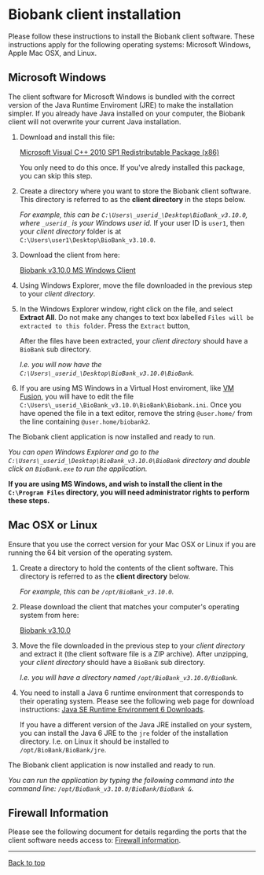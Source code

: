 # Biobank client installation

Please follow these instructions to install the Biobank client
software. These instructions apply for the following operating
systems: Microsoft Windows, Apple Mac OSX, and Linux.

## Microsoft Windows

The client software for Microsoft Windows is bundled with the correct
version of the Java Runtime Enviroment (JRE) to make the installation
simpler. If you already have Java installed on your computer, the
Biobank client will not overwrite your current Java installation.

1.  Download and install this file:

    [Microsoft Visual C++ 2010 SP1 Redistributable Package (x86)](http://www.microsoft.com/en-us/download/details.aspx?id=8328)

    You only need to do this once. If you've alredy installed this
    package, you can skip this step.

1.  Create a directory where you want to store the Biobank client
    software. This directory is referred to as the **client
    directory** in the steps below.

    *For example, this can be
    `C:\Users\_userid_\Desktop\BioBank_v3.10.0`, where `_userid_` is
    your Windows user id.* If your user ID is `user1`, then your
    *client directory* folder is at
    `C:\Users\user1\Desktop\BioBank_v3.10.0`.

1.  Download the client from here:

    [Biobank v3.10.0 MS Windows Client](http://aicml-med.cs.ualberta.ca/CBSR/Biobank_v3.10.0/BioBank-3.10.0-win32.win32.x86.zip)

1.  Using Windows Explorer, move the file downloaded in the previous
    step to your *client directory*.

1.  In the Windows Explorer window, right click on the file, and
    select **Extract All**. Do not make any changes to text box
    labelled `Files will be extracted to this folder`. Press the
    `Extract` button,

    After the files have been extracted, your *client directory*
    should have a `BioBank` sub directory.

    *I.e. you will now have the `C:\Users\_userid_\Desktop\BioBank_v3.10.0\BioBank`.*

1.  If you are using MS Windows in a Virtual Host enviroment, like
    [VM Fusion](http://www.vmware.com/ca/en/products/fusion), you will
    have to edit the file
    `C:\Users\_userid_\BioBank_v3.10.0\BioBank\Biobank.ini`. Once you
    have opened the file in a text editor, remove the string
    `@user.home/` from the line containing `@user.home/biobank2`.

The Biobank client application is now installed and ready to run.

*You can open Windows Explorer and go to the
`C:\Users\_userid_\Desktop\BioBank_v3.10.0\BioBank` directory and
double click on `BioBank.exe` to run the application.*

**If you are using MS Windows, and wish to install the client in the
`C:\Program Files` directory, you will need administrator rights to
perform these steps.**

## Mac OSX or Linux

Ensure that you use the correct version for your Mac OSX or Linux if
you are running the 64 bit version of the operating system.

1.  Create a directory to hold the contents of the client software.
    This directory is referred to as the **client directory** below.

    *For example, this can be `/opt/BioBank_v3.10.0`.*

1.  Please download the client that matches your computer's operating
    system from here:

    [Biobank v3.10.0](http://aicml-med.cs.ualberta.ca/CBSR/Biobank_v3.10.0/)

1.  Move the file downloaded in the previous step to your *client
    directory* and extract it (the client software file is a ZIP
    archive). After unzipping, your *client directory* should have a
    `BioBank` sub directory.

    *I.e. you will have a directory named `/opt/BioBank_v3.10.0/BioBank`.*

1.  You need to install a Java 6 runtime environment that corresponds
    to their operating system. Please see the following web page for
    download instructions:
    [Java SE Runtime Environment 6 Downloads](http://www.oracle.com/technetwork/java/javase/downloads/java-archive-downloads-javase6-419409.html#jdk-6u45-oth-JPR).

    If you have a different version of the Java JRE installed on your system, you can install the
    Java 6 JRE to the `jre` folder of the installation directory. I.e. on Linux it should be
    installed to `/opt/BioBank/BioBank/jre`.

The Biobank client application is now installed and ready to run.

*You can run the application by typing the following command into the
command line: `/opt/BioBank_v3.10.0/BioBank/BioBank &`.*


## Firewall Information

Please see the following document for details regarding the ports that the client software needs
access to: [Firewall information](firewall_information.md).

****

[Back to top](../README.md)
